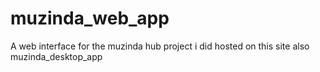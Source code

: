 # muzinda_web_app

A web interface for the muzinda hub project i did hosted on this site also muzinda_desktop_app
